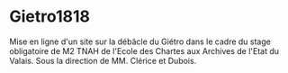# Gietro1818
Mise en ligne d'un site sur la débâcle du Giétro dans le cadre du stage obligatoire de M2 TNAH de l'Ecole des Chartes aux Archives de l'Etat du Valais.
Sous la direction de MM. Clérice et Dubois.

